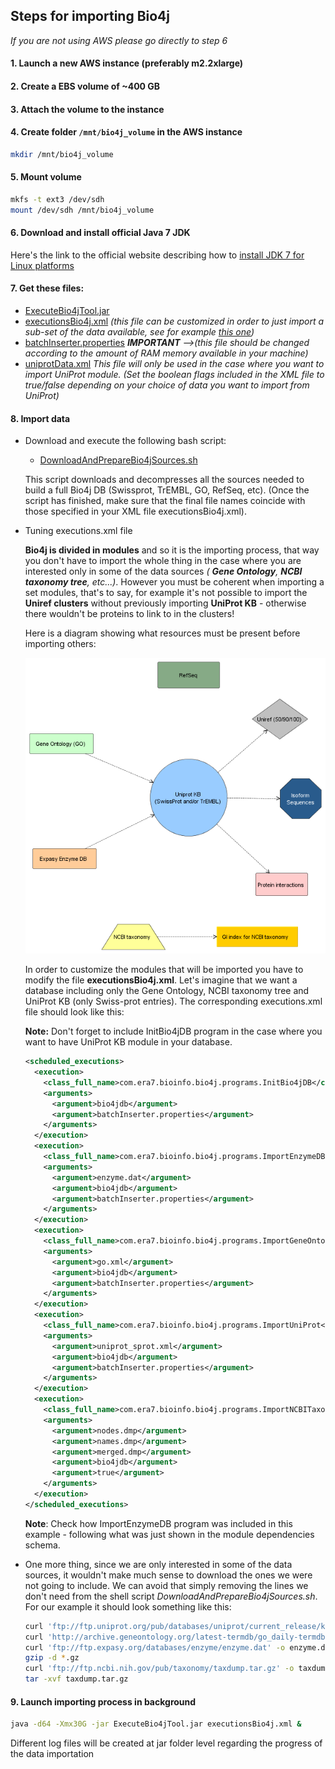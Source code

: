 ## Steps for importing Bio4j

_If you are not using AWS please go directly to step 6_

#### 1. Launch a new AWS instance (preferably m2.2xlarge)

#### 2. Create a EBS volume of ~400 GB

#### 3. Attach the volume to the instance

#### 4. Create folder `/mnt/bio4j_volume` in the AWS instance

``` bash
mkdir /mnt/bio4j_volume 
```

#### 5. Mount volume

```  bash
mkfs -t ext3 /dev/sdh
mount /dev/sdh /mnt/bio4j_volume
```

#### 6. Download and install official Java 7 JDK
Here's the link to the official website describing how to [install JDK 7 for Linux platforms](http://docs.oracle.com/javase/7/docs/webnotes/install/linux/linux-jdk.html)

#### 7. Get these files:
- [ExecuteBio4jTool.jar](https://s3-eu-west-1.amazonaws.com/bio4j-public/releases/0.9/ExecuteBio4jTool.jar)
- [executionsBio4j.xml](https://github.com/bio4j/neo4jdb/blob/master/executionsBio4j.xml) _(this file can be customized in order to just import a sub-set of the data available, see for example [this one](https://github.com/bio4j/bio4j/blob/v0.7.0/executionsBio4j.xml))_
- [batchInserter.properties](https://github.com/bio4j/neo4jdb/blob/master/batchInserter.properties)  _**IMPORTANT** -->(this file should be changed according to the amount of RAM memory available in your machine)_
- [uniprotData.xml](https://github.com/bio4j/neo4jdb/blob/master/uniprotData.xml) _This file will only be used in the case where you want to import UniProt module. (Set the boolean flags included in the XML file to true/false depending on your choice of data you want to import from UniProt)_

#### 8. Import data

+ Download and execute the following bash script:
  - [DownloadAndPrepareBio4jSources.sh](resources/scripts/DownloadAndPrepareBio4jSources.sh)

  This script downloads and decompresses all the sources needed to build a full Bio4j DB (Swissprot, TrEMBL, GO, RefSeq, etc).
  (Once the script has finished, make sure that the final file names coincide with those specified in your XML file executionsBio4j.xml).

+ Tuning executions.xml file

  **Bio4j is divided in modules** and so it is the importing process, that way you don't have to import the whole thing in the case where you are interested only in some of the data sources _( **Gene Ontology**, **NCBI taxonomy tree**, etc...)_. However you must be coherent when importing a set modules, that's to say, for example it's not possible to import the **Uniref clusters** without previously importing **UniProt KB** - otherwise there wouldn't be proteins to link to in the clusters!

  Here is a diagram showing what resources must be present before importing others:

  ![Bio4j modules dependencies](resources/images/ModuleDependencies.png)

  In order to customize the modules that will be imported you have to modify the file **executionsBio4j.xml**.
  Let's imagine that we want a database including only the Gene Ontology, NCBI taxonomy tree and UniProt KB (only Swiss-prot entries). 
  The corresponding executions.xml file should look like this:

  **Note:** Don't forget to include InitBio4jDB program in the case where you want to have UniProt KB module in your database.

  ``` xml
  <scheduled_executions>
    <execution>
      <class_full_name>com.era7.bioinfo.bio4j.programs.InitBio4jDB</class_full_name>
      <arguments>
        <argument>bio4jdb</argument>
        <argument>batchInserter.properties</argument>
      </arguments>
    </execution>
    <execution>
      <class_full_name>com.era7.bioinfo.bio4j.programs.ImportEnzymeDB</class_full_name>
      <arguments>
        <argument>enzyme.dat</argument>
        <argument>bio4jdb</argument>
        <argument>batchInserter.properties</argument>
      </arguments>
    </execution>
    <execution>
      <class_full_name>com.era7.bioinfo.bio4j.programs.ImportGeneOntology</class_full_name>
      <arguments>
        <argument>go.xml</argument>
        <argument>bio4jdb</argument>
        <argument>batchInserter.properties</argument>
      </arguments>
    </execution>
    <execution>
      <class_full_name>com.era7.bioinfo.bio4j.programs.ImportUniProt</class_full_name>
      <arguments>
        <argument>uniprot_sprot.xml</argument>
        <argument>bio4jdb</argument>
        <argument>batchInserter.properties</argument>
      </arguments>
    </execution>
    <execution>
      <class_full_name>com.era7.bioinfo.bio4j.programs.ImportNCBITaxonomy</class_full_name>
      <arguments>
        <argument>nodes.dmp</argument>
        <argument>names.dmp</argument>
        <argument>merged.dmp</argument>
        <argument>bio4jdb</argument>
        <argument>true</argument>
      </arguments>
    </execution>
  </scheduled_executions>
  ```

  **Note**: Check how ImportEnzymeDB program was included in this example - following what was just shown in the module dependencies schema.

+ One more thing, since we are only interested in some of the data sources, it wouldn't make much sense to download the ones we were not going to include. We can avoid that simply removing the lines we don't need from the shell script _DownloadAndPrepareBio4jSources.sh_. For our example it should look something like this:

  ``` bash
  curl 'ftp://ftp.uniprot.org/pub/databases/uniprot/current_release/knowledgebase/complete/uniprot_sprot.xml.gz' -o uniprot_sprot.xml.gz
  curl 'http://archive.geneontology.org/latest-termdb/go_daily-termdb.obo-xml.gz' -o go.xml.gz
  curl 'ftp://ftp.expasy.org/databases/enzyme/enzyme.dat' -o enzyme.dat
  gzip -d *.gz
  curl 'ftp://ftp.ncbi.nih.gov/pub/taxonomy/taxdump.tar.gz' -o taxdump.tar.gz
  tar -xvf taxdump.tar.gz
  ```

#### 9. Launch importing process in background

```  bash
java -d64 -Xmx30G -jar ExecuteBio4jTool.jar executionsBio4j.xml &
```

Different log files will be created at jar folder level regarding the progress of the data importation

